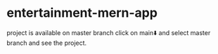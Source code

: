 # entertainment-mern-app
project is available on master branch click on main⬇️  and  select master branch and see the project.
